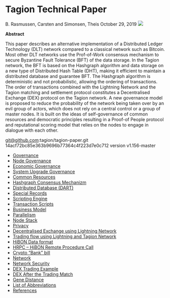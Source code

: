 # Tagion Technical Paper
B. Rasmussen, Carsten and Simonsen, Theis
October 29, 2019
![](https://i.imgur.com/7L8aOXC.png)

**Abstract**

This paper describes an alternative implementation of a Distributed Ledger Technology (DLT) network compared to a classical network such as Bitcoin. Most other DLT networks use the Prof-of-Work consensus mechanism to secure Byzantine Fault Tolerance (BFT) of the data storage. In the Tagion network, the BFT is based on the Hashgraph algorithm and data storage on a new type of Distributed Hash Table (DHT), making it efficient to maintain a distributed database and guarantee BFT. The Hashgraph algorithm is deterministic and not probabilistic, allowing the ordering of transactions. The order of transactions combined with the Lightning Network and the Tagion matching and settlement protocol constitutes a Decentralised Exchange (DEX) protocol on the Tagion network. A new governance model is proposed to reduce the probability of the network being taken over by an evil group of actors, which does not rely on a central control or a group of master nodes. It is built on the ideas of self-governance of common resources and democratic principles resulting in a Proof-of People protocol and reputational scoring model that relies on the nodes to engage in dialogue with each other.

 
 [git@github.com](https://https://https://):tagion/tagion-paper.git 14acf72bc85e363b9696b77364c4f223d7e0c712
       version v1.156-master
       
* [Governance](https://github.com/tagion/content/blob/master/Governance.md/) 
* [Node Governance](https://github.com/tagion/content/blob/master/Node%20Governance.md/)
* [Economic Governance](https://github.com/tagion/content/blob/master/Economic%20Governance.md)
* [System Upgrade Governance](https://github.com/tagion/content/blob/master/System%20Upgrade%20Governance.md)
*  [Common Resources](https://github.com/tagion/content/blob/master/Common%20Resources.md)
*  [Hashgraph Consensus Mechanizm ](https://github.com/tagion/content/blob/master/Hashgraph%20Consensus%20Mechanism.md)
*  [Distributed Database (DART)](https://github.com/tagion/content/blob/master/Distributed%20Database%20(DART).md)
*  [Special Records](https://github.com/tagion/content/blob/master/Special%20Records.md)
*  [Scripting Engine](https://github.com/tagion/content/blob/master/Scripting%20Engine.md)
*  [Transaction Scripts](https://github.com/tagion/content/blob/master/Transaction%20Scripts.md)
*  [Business Model](https://github.com/tagion/content/blob/master/Business%20Model.md)
*  [Parallelism](https://github.com/tagion/content/blob/master/Parallelism.md)
*  [Node Stack](https://github.com/tagion/content/blob/master/Node%20Stack.md)
*  [Privacy](https://github.com/tagion/content/blob/master/Privacy.md)
*  [Decentralised Exchange using Lightning Network](https://github.com/tagion/content/blob/master/Decentralised%20Exchange%20using%20Lightning%20Network.md)
*  [Trading flow using Lightning and Tagion Network](https://github.com/tagion/content/blob/master/Trading%20flow%20using%20Lightning%20and%20Tagion%20Network.md)
* [HiBON Data format ](https://github.com/tagion/content/blob/master/HiBON%20Data%20format.md)
*  [HRPC – HiBON Remote Procedure Call](https://github.com/tagion/content/blob/master/HRPC%20%E2%80%93%20HiBON%20Remote%20Procedure%20Call.md)
*  [Crypto “Bank” bill](https://github.com/tagion/content/blob/master/Crypto%20Bank%20bill.md)
*  [Network](https://github.com/tagion/content/blob/master/Network.md)
*  [Network Security](https://github.com/tagion/content/blob/master/Network%20Security.md)
*  [DEX Trading Example](https://github.com/tagion-program/space-content/blob/master/DEX%20Trading%20Example.md)
* [ DEX After the Trading Match](https://)
* [Gene Distance](https://github.com/tagion-program/space-content/blob/master/Gene%20Distance.md)
* [List of Abbreviations](https://github.com/tagion-program/space-content/blob/master/List%20of%20Abbreviations.md)
* [References](https://)

